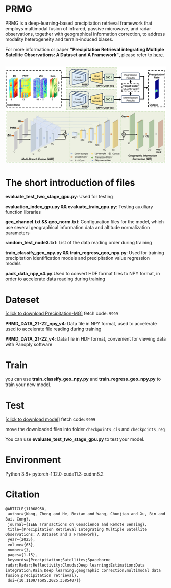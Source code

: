 # PRMG
PRMG is a deep-learning-based precipitation retrieval framework that employs multimodal fusion of infrared, passive microwave, and radar observations, together with geographical information correction, to address modality heterogeneity and terrain-induced biases.

For more information or paper **"Precipitation Retrieval integrating Multiple Satellite Observations: A Dataset and A Framework"**, please refer to [here](https://ieeexplore.ieee.org/abstract/document/11068950).


![image](https://github.com/Zjut-MultimediaPlus/PRMG/blob/main/img.png)
---

# The short introduction of files

**evaluate_test_two_stage_gpu.py**: Used for testing

**evaluation_index_gpu.py  && evaluate_train_gpu.py**: Testing auxiliary function libraries

**geo_channel.txt && geo_norm.txt**: Configuration files for the model, which use several geographical information data and altitude normalization parameters

**random_test_node3.txt**: List of the data reading order during training

**train_classify_geo_npy.py && train_regress_geo_npy.py**: Used for training precipitation identification models and precipitation value regression models

**pack_data_npy_v4.py**:Used to convert HDF format files to NPY format, in order to accelerate data reading during training

 

# Dateset

[[click to download Precipitation-MG]](https://pan.baidu.com/s/1Ciku8U78znWDX4ITD62TfA?pwd=9999)
fetch code: ```9999```

**PRMD_DATA_21-22_npy_v4**: Data file in NPY format, used to accelerate used to accelerate file reading during training

**PRMD_DATA_21-22_v4**: Data file in HDF format, convenient for viewing data with Panoply software

 

# Train

you can use **train_classify_geo_npy.py** and **train_regress_geo_npy.py** to train your new model.

 
# Test
[[click to download model]](https://pan.baidu.com/s/1-QbBTii8Ti2UYdn7MThGSw?pwd=9999)
fetch code: ```9999```

move the downloaded files into folder  ```checkpoints_cls``` and ```checkpoints_reg```  

You can use **evaluate_test_two_stage_gpu.py** to test your model.

 

# Environment
Python 3.8+ pytorch-1.12.0-cuda11.3-cudnn8.2 

# Citation
 ```
@ARTICLE{11068950,
  author={Wang, Zheng and He, Boxian and Wang, Chunjiao and Xu, Bin and Bai, Cong},
  journal={IEEE Transactions on Geoscience and Remote Sensing}, 
  title={Precipitation Retrieval Integrating Multiple Satellite Observations: A Dataset and a Framework}, 
  year={2025},
  volume={63},
  number={},
  pages={1-15},
  keywords={Precipitation;Satellites;Spaceborne radar;Radar;Reflectivity;Clouds;Deep learning;Estimation;Data integration;Rain;Deep learning;geographic correction;multimodal data fusion;precipitation retrieval},
  doi={10.1109/TGRS.2025.3585407}} 
  ```
